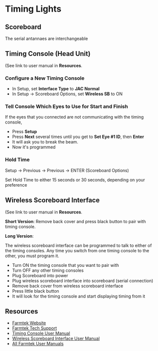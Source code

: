 # Timing Lights

## Scoreboard

The serial antannaes are interchangeable


## Timing Console (Head Unit)

(See link to user manual in **Resources**.

### Configure a New Timing Console


  - In Setup, set **Interface Type** to **JAC Normal**
  - In Setup -> Scoreboard Options, set **Wireless SB** to ON


### Tell Console Which Eyes to Use for Start and Finish

If the eyes that you connected are not communicating with the timing console,

- Press **Setup**
- Press **Next** several times until you get to **Set Eye #1 ID**, then **Enter**
- It will ask you to break the beam.
- Now it's programmed


### Hold Time

Setup -> Previous -> Previous -> ENTER (Scoreboard Options)

Set Hold Time to either 15 seconds or 30 seconds, depending on your preference


## Wireless Scoreboard Interface

(See link to user manual in **Resources**.

**Short Version**: Remove back cover and press black button to pair with timing console.

**Long Version**:

The wireless scoreboard interface can be programmed to talk to either of the timing consoles. Any time you switch from one timing console to the other, you must program it.

  - Turn ON the timing console that you want to pair with
  - Turn OFF any other timing consoles
  - Plug Scoreboard into power
  - Plug wireless scoreboard interface into scoreboard (serial connection)
  - Remove back cover from wireless scoreboard interface
  - Press little black button
  - It will look for the timing console and start displaying timing from it


## Resources

  - [Farmtek Website](https://farmtek.net)
  - [Farmtek Tech Support](https://farmtek.net/support.html)
  - [Timing Console User Manual](https://farmtek.net/download/bpolegro_polaris/Autocross.pdf)
  - [Wireless Scoreboard Interface User Manual](https://farmtek.net/download/accessories/Wireless%20Scoreboard%20Interface.pdf)
  - [All Farmtek User Manuals](https://farmtek.net/manuals.html)
